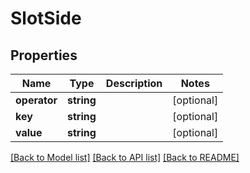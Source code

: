 # SlotSide

## Properties
Name | Type | Description | Notes
------------ | ------------- | ------------- | -------------
**operator** | **string** |  | [optional] 
**key** | **string** |  | [optional] 
**value** | **string** |  | [optional] 

[[Back to Model list]](../README.md#documentation-for-models) [[Back to API list]](../README.md#documentation-for-api-endpoints) [[Back to README]](../README.md)


